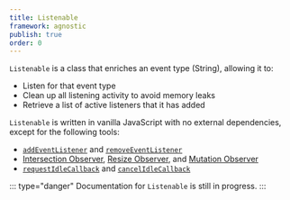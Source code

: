 ```yaml
---
title: Listenable
framework: agnostic
publish: true
order: 0
---
```


`Listenable` is a class that enriches an event type (String), allowing it to:
- Listen for that event type
- Clean up all listening activity to avoid memory leaks
- Retrieve a list of active listeners that it has added

`Listenable` is written in vanilla JavaScript with no external dependencies, except for the following tools:
- [`addEventListener`](https://developer.mozilla.org/en-US/docs/Web/API/EventTarget/addEventListener) and [`removeEventListener`](https://developer.mozilla.org/en-US/docs/Web/API/EventTarget/removeEventListener)
- [Intersection Observer](https://developer.mozilla.org/en-US/docs/Web/API/intersectionObserver), [Resize Observer](https://developer.mozilla.org/en-US/docs/Web/API/ResizeObserver), and [Mutation Observer](https://developer.mozilla.org/en-US/docs/Web/API/MutationObserver)
- [`requestIdleCallback`](https://developer.mozilla.org/en-US/docs/Web/API/Window/requestIdleCallback) and [`cancelIdleCallback`](https://developer.mozilla.org/en-US/docs/Web/API/Window/cancelIdleCallback)

::: type="danger"
Documentation for `Listenable` is still in progress.
:::


<!-- - intersect
- resize
- mutate
- idle
- clicks
- drag
- dragdrop
- pan
- pinch
- press
- rotate
- swipe
- taps


:::
## API design compliance
:::

::: ariaLabel="A table showing Listenable's compliance status for API design specs"
| Spec | Compliance status | Notes |
| --- | --- | --- |
| Access functionality by constructing an instance | <EvaCheckmark /> |  |
| Constructor accepts two parameters: a piece of state,and an `options` object. | <EvaCheckmark /> |  |
| Takes the form of a JavaScript Object | <EvaCheckmark /> |  |
| State and methods are accessible through properties | <EvaCheckmark /> |  |
| Methods always return the instance | <EvaCheckmark /> |  |
| Stores a shallow copy of the constructor's state in a public property named after the state's type | <EvaCheckmark /> | `this.eventName`  |
| Has a public method you can use to assign a new value to each public property | <EvaCheckmark /> | `this.setEventName` |
| Outside of the methods listed above, it never writes to its own public properties. | <EvaCheckmark /> |  |
| Has one or more public getters | <EvaCheckmark /> | `this.activeListeners` |
| Has one or more public methods that expose core functionality | <EvaCheckmark /> | `listen`, `stop` |
| These methods don't create mutated state and don't have `on<Method>` functions | <EvaCheckmark /> |  |
| Has side effects that can be cleaned up with a `stop` method | <EvaCheckmark /> |  |
| Uses the sentence template to decide what state type should be accepted by a constructor | <EvaCheckmark /> | "An event name can be listened to (by a custom gesture recognizer)" |
| Constructor does not accept options that only customize the behavior of public methods, it allows those options to be passed to the method itself as a parameter. | <EvaCheckmark /> | See options for `listen` and `stop` |
::: -->
